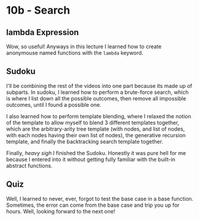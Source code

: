 # 10b - Search

## lambda Expression

Wow, so useful! Anyways in this lecture I learned how to create anonymouse named functions with the `lambda` keyword. 

## Sudoku

I'll be combining the rest of the videos into one part because its made up of subparts. In sudoku, I learned how to perform a brute-force search, which is where I list down all the possible outcomes, then remove all impossible outcomes, until I found a possible one.

I also learned how to perform template blending, where I relaxed the notion of the template to allow myself to blend 3 different templates together, which are the arbitrary-arity tree template (with nodes, and list of nodes, with each nodes having their own list of nodes), the generative recursion template, and finally the backtracking search template together.

Finally, *heavy sigh* I finished the Sudoku. Honestly it was pure hell for me because I entered into it without getting fully familiar with the built-in abstract functions. 

## Quiz

Well, I learned to never, ever, forgot to test the base case in a base function. Sometimes, the error can come from the base case and trip you up for hours. Well, looking forward to the next one!